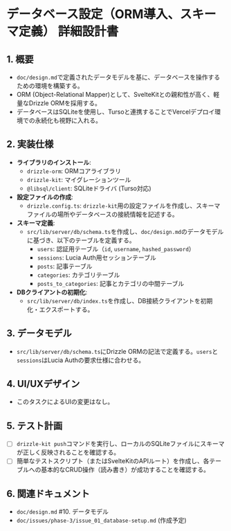 # データベース設定（ORM導入、スキーマ定義） 詳細設計書

## 1. 概要

- `doc/design.md`で定義されたデータモデルを基に、データベースを操作するための環境を構築する。
- ORM (Object-Relational Mapper)として、SvelteKitとの親和性が高く、軽量なDrizzle ORMを採用する。
- データベースはSQLiteを使用し、Tursoと連携することでVercelデプロイ環境での永続化も視野に入れる。

## 2. 実装仕様

- **ライブラリのインストール**:
    - `drizzle-orm`: ORMコアライブラリ
    - `drizzle-kit`: マイグレーションツール
    - `@libsql/client`: SQLiteドライバ (Turso対応)
- **設定ファイルの作成**:
    - `drizzle.config.ts`: `drizzle-kit`用の設定ファイルを作成し、スキーマファイルの場所やデータベースの接続情報を記述する。
- **スキーマ定義**:
    - `src/lib/server/db/schema.ts`を作成し、`doc/design.md`のデータモデルに基づき、以下のテーブルを定義する。
        - `users`: 認証用テーブル（`id`, `username`, `hashed_password`）
        - `sessions`: Lucia Auth用セッションテーブル
        - `posts`: 記事テーブル
        - `categories`: カテゴリテーブル
        - `posts_to_categories`: 記事とカテゴリの中間テーブル
- **DBクライアントの初期化**:
    - `src/lib/server/db/index.ts`を作成し、DB接続クライアントを初期化・エクスポートする。

## 3. データモデル

- `src/lib/server/db/schema.ts`にDrizzle ORMの記法で定義する。`users`と`sessions`はLucia Authの要求仕様に合わせる。

## 4. UI/UXデザイン

- このタスクによるUIの変更はなし。

## 5. テスト計画

- [ ] `drizzle-kit push`コマンドを実行し、ローカルのSQLiteファイルにスキーマが正しく反映されることを確認する。
- [ ] 簡単なテストスクリプト（またはSvelteKitのAPIルート）を作成し、各テーブルへの基本的なCRUD操作（読み書き）が成功することを確認する。

## 6. 関連ドキュメント

- `doc/design.md` #10. データモデル
- `doc/issues/phase-3/issue_01_database-setup.md` (作成予定)
